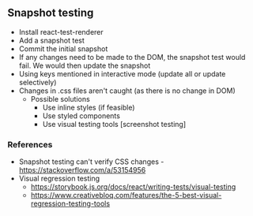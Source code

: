 ## Snapshot testing

- Install react-test-renderer
- Add a snapshot test
- Commit the initial snapshot
- If any changes need to be made to the DOM, the snapshot test would fail. We would then update the snapshot
- Using keys mentioned in interactive mode (update all or update selectively)
- Changes in .css files aren't caught (as there is no change in DOM)
  - Possible solutions
    - Use inline styles (if feasible)
    - Use styled components
    - Use visual testing tools [screenshot testing]


### References

- Snapshot testing can't verify CSS changes - https://stackoverflow.com/a/53154956
- Visual regression testing
  - https://storybook.js.org/docs/react/writing-tests/visual-testing
  - https://www.creativebloq.com/features/the-5-best-visual-regression-testing-tools